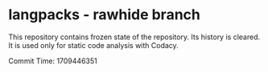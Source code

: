 # langpacks - rawhide branch

This repository contains frozen state of the repository.
Its history is cleared. It is used only for static code
analysis with Codacy.

Commit Time: 1709446351